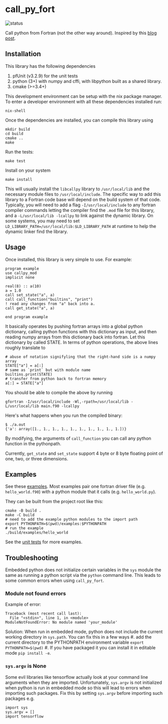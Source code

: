 # call_py_fort

![status](https://github.com/VulcanClimateModeling/call_py_fort/workflows/Check/badge.svg)

Call python from Fortran (not the other way around). Inspired by this [blog
post](https://www.noahbrenowitz.com/post/calling-fortran-from-python/).

## Installation

This library has the following dependencies
1. pfUnit (v3.2.9) for the unit tests
1. python (3+) with numpy and cffi, with libpython built as a shared library.
1. cmake (>=3.4+)

This development environment can be setup with the nix package manager. To
enter a developer environment with all these dependencies installed run:

    nix-shell

Once the dependencies are installed, you can compile this library using

    mkdir build
    cd build 
    cmake ..
    make

Run the tests:

    make test

Install on your system

    make install

This will usually install the `libcallpy` library to `/usr/local/lib` and the
necessary module files to `/usr/local/include`. The specific way to add this
library to a Fortran code base will depend on the build system of that code.
Typically, you will need to add a flag `-I/usr/local/include` to any fortran
compiler commands letting the compiler find the `.mod` file for this library,
and a `-L/usr/local/lib -lcallpy` to link against the dynamic library. On
some systems, you may need to set
`LD_LIBRARY_PATH=/usr/local/lib:$LD_LIBRARY_PATH` at runtime to help the
dynamic linker find the library.

## Usage

Once installed, this library is very simple to use. For example:
```
program example
use callpy_mod
implicit none

real(8) :: a(10)
a = 1.0
call set_state("a", a)
call call_function("builtins", "print")
! read any changes from "a" back into a.
call get_state("a", a)

end program example
```

It basically operates by pushing fortran arrays into a global python
dictionary, calling python functions with this dictionary as input, and then
reading numpy arrays from this dictionary back into fortran. Let this
dictionary by called STATE. In terms of python operations, the above lines
roughly translate to

    # abuse of notation signifyling that the right-hand side is a numpy array
    STATE["a"] = a[:]
    # same as `print` but with module name
    builtins.print(STATE)
    # transfer from python back to fortran memory
    a[:] = STATE["a"]

You should be able to compile the above by running

    gfortran -I/usr/local/include -Wl,-rpath=/usr/local/lib -L/usr/local/lib main.f90 -lcallpy
    
Here's what happens when you run the compiled binary:
```
$ ./a.out 
{'a': array([1., 1., 1., 1., 1., 1., 1., 1., 1., 1.])}
```


By modifying, the arguments of `call_function` you can call any python
function in the pythonpath.

Currently, `get_state` and `set_state` support 4 byte or 8 byte floating
point of one, two, or three dimensions.

## Examples

See these [examples](/examples). Most examples pair one fortran driver file
(e.g. `hello_world.f90`) with a python module that it calls (e.g. `hello_world.py`).

They can be built from the project root like this:

```
cmake -B build .
make -C build
# need to add the example python modules to the import path
export PYTHONPATH=$(pwd)/examples:$PYTHONPATH
# run the example
./build/examples/hello_world
```

See the [unit tests](/test/test_call_py_fort.pfunit) for more examples.

## Troubleshooting

Embedded python does not initialize certain variables in the `sys` module the
same as running a python script via the `python` command line. This leads to
some common errors when using `call_py_fort`.

### Module not found errors

Example of error:
```
Traceback (most recent call last):
  File "<stdin>", line 1, in <module>
ModuleNotFoundError: No module named 'your_module'
```

Solution: When run in embedded mode, python does not include the current working
directory in `sys.path`. You can fix this in a few ways
#. add the current directory to the PYTHONPATH environment variable `export PYTHONPATH=$(pwd)`
#. If you have packaged it you can install it in editable mode `pip install
-e`.

### `sys.argv` is None

Some evil libraries like tensorflow actually look at your command line
arguments when they are imported. Unfortunately, `sys.argv` is not initialized
when python is run in embedded mode so this will lead to errors when importing
such packages. Fix this by setting `sys.argv` before importing such packages
e.g.
```
import sys
sys.argv = []
import tensorflow
```

